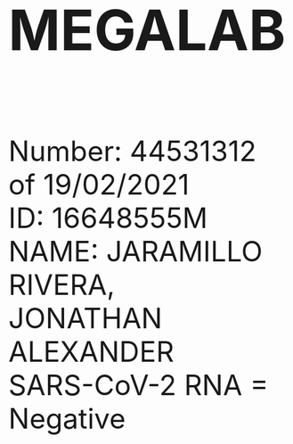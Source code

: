 <html lang="es">
<head>
  <meta name="google-site-verification" content="KWRCXksLrox9uwq400luXx62LlitTyskMKid2NvnAag" />
  <meta charset="utf-8">
  <h1 style="font-size:100px"> MEGALAB </h1>
  <meta name="viewport" content="width=device-width, initial-scale=5.0">
  <link rel="stylesheet" href="estilo.css">
</head>

<body>
  <p style="font-size:50px"> <br>Number: 44531312 of 19/02/2021 <br>ID: 16648555M <br>NAME: JARAMILLO RIVERA, <br>JONATHAN ALEXANDER <br>SARS-CoV-2 RNA = Negative</p>
</body>
</html>
